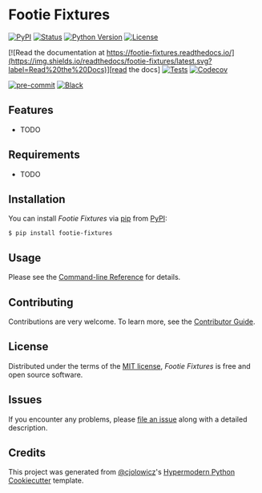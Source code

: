 # Footie Fixtures

[![PyPI](https://img.shields.io/pypi/v/footie-fixtures.svg)][pypi_]
[![Status](https://img.shields.io/pypi/status/footie-fixtures.svg)][status]
[![Python Version](https://img.shields.io/pypi/pyversions/footie-fixtures)][python version]
[![License](https://img.shields.io/pypi/l/footie-fixtures)][license]

[![Read the documentation at https://footie-fixtures.readthedocs.io/](https://img.shields.io/readthedocs/footie-fixtures/latest.svg?label=Read%20the%20Docs)][read the docs]
[![Tests](https://github.com/dbatten5/footie-fixtures/workflows/Tests/badge.svg)][tests]
[![Codecov](https://codecov.io/gh/dbatten5/footie-fixtures/branch/main/graph/badge.svg)][codecov]

[![pre-commit](https://img.shields.io/badge/pre--commit-enabled-brightgreen?logo=pre-commit&logoColor=white)][pre-commit]
[![Black](https://img.shields.io/badge/code%20style-black-000000.svg)][black]

[pypi_]: https://pypi.org/project/footie-fixtures/
[status]: https://pypi.org/project/footie-fixtures/
[python version]: https://pypi.org/project/footie-fixtures
[read the docs]: https://footie-fixtures.readthedocs.io/
[tests]: https://github.com/dbatten5/footie-fixtures/actions?workflow=Tests
[codecov]: https://app.codecov.io/gh/dbatten5/footie-fixtures
[pre-commit]: https://github.com/pre-commit/pre-commit
[black]: https://github.com/psf/black

## Features

- TODO

## Requirements

- TODO

## Installation

You can install _Footie Fixtures_ via [pip] from [PyPI]:

```console
$ pip install footie-fixtures
```

## Usage

Please see the [Command-line Reference] for details.

## Contributing

Contributions are very welcome.
To learn more, see the [Contributor Guide].

## License

Distributed under the terms of the [MIT license][license],
_Footie Fixtures_ is free and open source software.

## Issues

If you encounter any problems,
please [file an issue] along with a detailed description.

## Credits

This project was generated from [@cjolowicz]'s [Hypermodern Python Cookiecutter] template.

[@cjolowicz]: https://github.com/cjolowicz
[pypi]: https://pypi.org/
[hypermodern python cookiecutter]: https://github.com/cjolowicz/cookiecutter-hypermodern-python
[file an issue]: https://github.com/dbatten5/footie-fixtures/issues
[pip]: https://pip.pypa.io/

<!-- github-only -->

[license]: https://github.com/dbatten5/footie-fixtures/blob/main/LICENSE
[contributor guide]: https://github.com/dbatten5/footie-fixtures/blob/main/CONTRIBUTING.md
[command-line reference]: https://footie-fixtures.readthedocs.io/en/latest/usage.html
